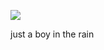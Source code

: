 ![](https://komarev.com/ghpvc/?username=XuHanKai)

just a boy in the rain

<!---
XuHanKai/XuHanKai is a ✨ special ✨ repository because its `README.md` (this file) appears on your GitHub profile.
You can click the Preview link to take a look at your changes.
--->
